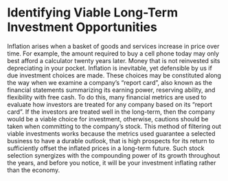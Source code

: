 # Identifying Viable Long-Term Investment Opportunities 

<p> Inflation arises when a basket of goods and services increase in price over time. For example, the amount required to buy a cell phone today may only best afford a calculator twenty years later. Money that is not reinvested sits depreciating in your pocket. Inflation is inevitable, yet defensible by us if due investment choices are made. These choices may be constituted along the way when we examine a company’s “report card”, also known as the financial statements summarizing its earning power, reserving ability, and flexibility with free cash. To do this, many financial metrics are used to evaluate how investors are treated for any company based on its “report card”. If the investors are treated well in the long-term, then the company would be a viable choice for investment, otherwise, cautions should be taken when committing to the company’s stock. This method of filtering out viable investments works because the metrics used guarantee a selected business to have a durable outlook, that is high prospects for its return to sufficiently offset the inflated prices in a long-term future. Such stock selection synergizes with the compounding power of its growth throughout the years, and before you notice, it will be your investment inflating rather than the economy.  </p>
